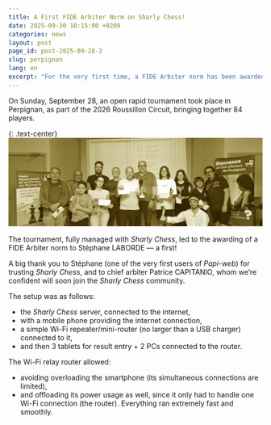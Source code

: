 ```yaml
---
title: A First FIDE Arbiter Norm on Sharly Chess!
date: 2025-09-30 10:15:00 +0200
categories: news
layout: post
page_id: post-2025-09-28-2
slug: perpignan
lang: en
excerpt: "For the very first time, a FIDE Arbiter norm has been awarded at a tournament fully managed with _Sharly Chess_."
---
```


On Sunday, September 28, an open rapid tournament took place in Perpignan, as part of the 2026 Roussillon Circuit, bringing together 84 players.

{: .text-center}
![Open rapide of the Roussillon Circuit 2026, September 28, 2025 in Perpignan](/assets/images/20250928-perpignan/20250928-perpignan.jpg)

The tournament, fully managed with _Sharly Chess_, led to the awarding of a FIDE Arbiter norm to Stéphane LABORDE — a first!

A big thank you to Stéphane (one of the very first users of _Papi-web_) for trusting _Sharly Chess_, and to chief arbiter Patrice CAPITANIO, whom we’re confident will soon join the _Sharly Chess_ community.

The setup was as follows:
- the _Sharly Chess_ server, connected to the internet,
- with a mobile phone providing the internet connection,
- a simple Wi-Fi repeater/mini-router (no larger than a USB charger) connected to it,
- and then 3 tablets for result entry + 2 PCs connected to the router.

The Wi-Fi relay router allowed:
- avoiding overloading the smartphone (its simultaneous connections are limited),
- and offloading its power usage as well, since it only had to handle one Wi-Fi connection (the router). Everything ran extremely fast and smoothly.
